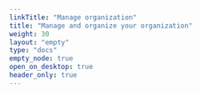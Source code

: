 ```yaml
---
linkTitle: "Manage organization"
title: "Manage and organize your organization"
weight: 30
layout: "empty"
type: "docs"
empty_node: true
open_on_desktop: true
header_only: true
---
```

